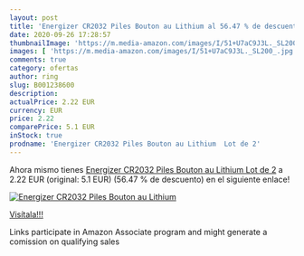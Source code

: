 ```yaml
---
layout: post
title: 'Energizer CR2032 Piles Bouton au Lithium al 56.47 % de descuento'
date: 2020-09-26 17:28:57
thumbnailImage: 'https://m.media-amazon.com/images/I/51+U7aC9J3L._SL200_.jpg'
images: [ 'https://m.media-amazon.com/images/I/51+U7aC9J3L._SL200_.jpg' ]
comments: true
category: ofertas
author: ring
slug: B001238600
description:
actualPrice: 2.22 EUR
currency: EUR
price: 2.22
comparePrice: 5.1 EUR
inStock: true
prodname: 'Energizer CR2032 Piles Bouton au Lithium  Lot de 2'
---
```


Ahora mismo tienes [Energizer CR2032 Piles Bouton au Lithium  Lot de 2](https://www.amazon.fr/dp/B001238600/?tag=tolees0d-21) a 2.22 EUR (original: 5.1 EUR) (56.47 %  de descuento) en el siguiente enlace!

[![Energizer CR2032 Piles Bouton au Lithium](https://m.media-amazon.com/images/I/51+U7aC9J3L._SL200_.jpg)](https://www.amazon.fr/dp/B001238600/?tag=tolees0d-21)

[Visítala!!!](https://www.amazon.fr/dp/B001238600/?tag=tolees0d-21)

Links participate in Amazon Associate program and might generate a comission on qualifying sales
